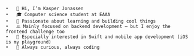 	•	👋 Hi, I’m Kasper Jonassen
	•	🎓 Computer science student at EAAA
	•	🧠 Passionate about learning and building cool things
	•	🔙 Mainly focused on backend development – but I enjoy the frontend challenge too
	•	📱 Especially interested in Swift and mobile app development (iOS is my playground)
	•	🐸 Always curious, always coding


<!---
kappertherapper/kappertherapper is a ✨ special ✨ repository because its `README.md` (this file) appears on your GitHub profile.
You can click the Preview link to take a look at your changes.
--->
